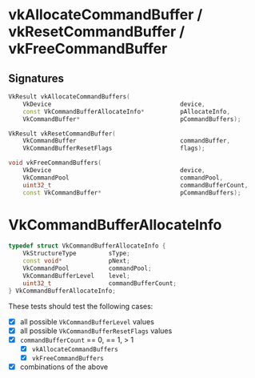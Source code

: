 # vkAllocateCommandBuffer / vkResetCommandBuffer / vkFreeCommandBuffer

## Signatures
```c++
VkResult vkAllocateCommandBuffers(
    VkDevice                                    device,
    const VkCommandBufferAllocateInfo*          pAllocateInfo,
    VkCommandBuffer*                            pCommandBuffers);

VkResult vkResetCommandBuffer(
    VkCommandBuffer                             commandBuffer,
    VkCommandBufferResetFlags                   flags);

void vkFreeCommandBuffers(
    VkDevice                                    device,
    VkCommandPool                               commandPool,
    uint32_t                                    commandBufferCount,
    const VkCommandBuffer*                      pCommandBuffers);
```

# VkCommandBufferAllocateInfo
```c++
typedef struct VkCommandBufferAllocateInfo {
    VkStructureType         sType;
    const void*             pNext;
    VkCommandPool           commandPool;
    VkCommandBufferLevel    level;
    uint32_t                commandBufferCount;
} VkCommandBufferAllocateInfo;
```

These tests should test the following cases:
- [x] all possible `VkCommandBufferLevel` values
- [x] all possible `VkCommandBufferResetFlags` values
- [x] `commandBufferCount` == 0, == 1, > 1
  - [x] `vkAllocateCommandBuffers`
  - [x] `vkFreeCommandBuffers`
- [x] combinations of the above
